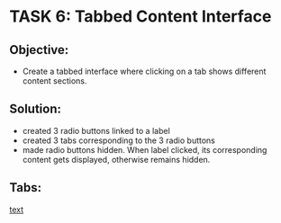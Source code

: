 # TASK 6: **Tabbed Content Interface**

## **Objective:**

- Create a tabbed interface where clicking on a tab shows different content sections.

## Solution:

- created 3 radio buttons linked to a label
- created 3 tabs corresponding to the 3 radio buttons
- made radio buttons hidden. When label clicked, its corresponding content gets displayed, otherwise remains hidden.

## Tabs:

[text](task6_tabs.mov)
